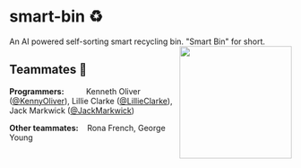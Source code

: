 # smart-bin :recycle:
An AI powered self-sorting smart recycling bin.
"Smart Bin" for short.
<img src="readme-imgs/green_wheelie_bin_eyes.png" height="200" width="200" align="right" />


## Teammates :handshake:
**Programmers:** &nbsp;&nbsp;&nbsp;&nbsp;&nbsp;&nbsp;&nbsp;&nbsp; Kenneth Oliver ([@KennyOliver](https://github.com/KennyOliver)), Lillie Clarke ([@LillieClarke](https://github.com/LillieClarke)), Jack Markwick ([@JackMarkwick](https://github.com/JackMarkwick))

**Other teammates:** &nbsp;&nbsp; Rona French, George Young

<!-- 
| Name           | Role       | GitHub Account                                   | School Email                |
| :------------: | :--------: | :----------------------------------------------: | :-------------------------: |
| Kenneth Oliver | Programmer | [@KennyOliver](https://github.com/KennyOliver)   | 18koliver@countyupper.org   |
| Lillie Clarke  | "          | [@LillieClarke](https://github.com/LillieClarke) | 18lclarke@countyupper.org   |
| Jack Markwick  | "          | [@JackMarkwick](https://github.com/JackMarkwick) | 18jmarkwick@countyupper.org |
| Rona French    | Teammate   |                                                  | 18rfrench@countyupper.org   |
| George Young   | "          |                                                  | 18gyoung@countyupper.org    |
 -->
